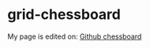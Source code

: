 # grid-chessboard

My page is edited on: 
[Github chessboard](https://maud-pixel.github.io/grid-chessboard/)
